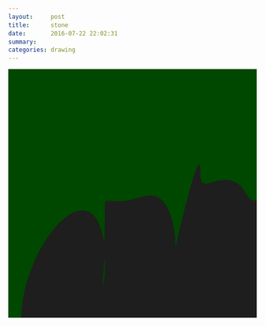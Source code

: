 ```yaml
---
layout:     post
title:      stone
date:       2016-07-22 22:02:31
summary:    
categories: drawing
---
```

![stone](/images/diary/stone.png "Never changed.")
